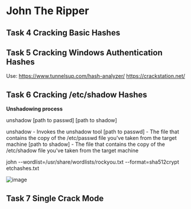 # John The Ripper

## Task 4 Cracking Basic Hashes
## Task 5 Cracking Windows Authentication Hashes

Use:
https://www.tunnelsup.com/hash-analyzer/
https://crackstation.net/

## Task 6 Cracking /etc/shadow Hashes

**Unshadowing process**

unshadow [path to passwd] [path to shadow]

unshadow - Invokes the unshadow tool
[path to passwd] - The file that contains the copy of the /etc/passwd file you've taken from the target machine
[path to shadow] - The file that contains the copy of the /etc/shadow file you've taken from the target machine

john --wordlist=/usr/share/wordlists/rockyou.txt --format=sha512crypt etchashes.txt

![image](https://user-images.githubusercontent.com/44063862/159829261-05f0ccc2-2a2b-49a6-9ae1-b6ca008d6ecb.png)

## Task 7 Single Crack Mode

